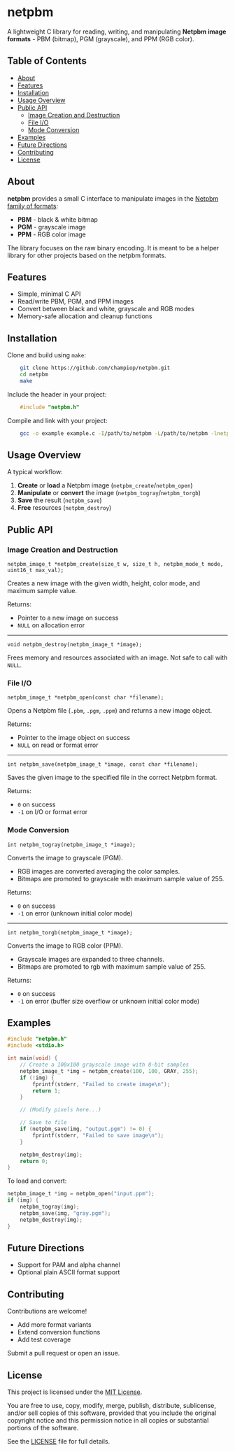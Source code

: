# netpbm

A lightweight C library for reading, writing, and manipulating **Netpbm image formats** - PBM (bitmap), PGM (grayscale), and PPM (RGB color).

## Table of Contents

- [About](#about)
- [Features](#features)
- [Installation](#installation)
- [Usage Overview](#usage-overview)
- [Public API](#public-api)
    - [Image Creation and Destruction](#image-creation-and-destruction)
    - [File I/O](#file-io)
    - [Mode Conversion](#mode-conversion)
- [Examples](#examples)
- [Future Directions](#future-directions)
- [Contributing](#contributing)
- [License](#license)

## About

**netpbm** provides a small C interface to manipulate images in the [Netpbm family of formats](https://en.wikipedia.org/w/index.php?title=Netpbm):

- **PBM** - black & white bitmap
- **PGM** - grayscale image
- **PPM** - RGB color image

The library focuses on the raw binary encoding. It is meant to be a helper library for other projects based on the netpbm formats.

## Features

- Simple, minimal C API
- Read/write PBM, PGM, and PPM images
- Convert between black and white, grayscale and RGB modes
- Memory-safe allocation and cleanup functions

## Installation

Clone and build using `make`:

```bash
    git clone https://github.com/champiop/netpbm.git
    cd netpbm
    make
```

Include the header in your project:

```c
    #include "netpbm.h"
```

Compile and link with your project:

```bash
    gcc -o example example.c -I/path/to/netpbm -L/path/to/netpbm -lnetpbm
```

## Usage Overview

A typical workflow:

1. **Create** or **load** a Netpbm image (`netpbm_create`/`netpbm_open`)
2. **Manipulate** or **convert** the image (`netpbm_togray`/`netpbm_torgb`)
3. **Save** the result (`netpbm_save`)
4. **Free** resources (`netpbm_destroy`)

## Public API

### Image Creation and Destruction

`netpbm_image_t *netpbm_create(size_t w, size_t h, netpbm_mode_t mode, uint16_t max_val);`

Creates a new image with the given width, height, color mode, and maximum sample value.

Returns:

- Pointer to a new image on success
- `NULL` on allocation error

---

`void netpbm_destroy(netpbm_image_t *image);`

Frees memory and resources associated with an image.
Not safe to call with `NULL`.

### File I/O

`netpbm_image_t *netpbm_open(const char *filename);`

Opens a Netpbm file (`.pbm`, `.pgm`, `.ppm`) and returns a new image object.

Returns:

- Pointer to the image object on success
- `NULL` on read or format error

---

`int netpbm_save(netpbm_image_t *image, const char *filename);`

Saves the given image to the specified file in the correct Netpbm format.

Returns:

- `0` on success
- `-1` on I/O or format error

### Mode Conversion

`int netpbm_togray(netpbm_image_t *image);`

Converts the image to grayscale (PGM).

- RGB images are converted averaging the color samples.
- Bitmaps are promoted to grayscale with maximum sample value of 255.

Returns:

- `0` on success
- `-1` on error (unknown initial color mode)

---

`int netpbm_torgb(netpbm_image_t *image);`

Converts the image to RGB color (PPM).

- Grayscale images are expanded to three channels.
- Bitmaps are promoted to rgb with maximum sample value of 255.

Returns:

- `0` on success
- `-1` on error (buffer size overflow or unknown initial color mode)

## Examples

```c
#include "netpbm.h"
#include <stdio.h>

int main(void) {
    // Create a 100x100 grayscale image with 8-bit samples
    netpbm_image_t *img = netpbm_create(100, 100, GRAY, 255);
    if (!img) {
        fprintf(stderr, "Failed to create image\n");
        return 1;
    }

    // (Modify pixels here...)

    // Save to file
    if (netpbm_save(img, "output.pgm") != 0) {
        fprintf(stderr, "Failed to save image\n");
    }

    netpbm_destroy(img);
    return 0;
}
```

To load and convert:

```c
netpbm_image_t *img = netpbm_open("input.ppm");
if (img) {
    netpbm_togray(img);
    netpbm_save(img, "gray.pgm");
    netpbm_destroy(img);
}
```

## Future Directions

- Support for PAM and alpha channel
- Optional plain ASCII format support

## Contributing

Contributions are welcome!
- Add more format variants
- Extend conversion functions
- Add test coverage

Submit a pull request or open an issue.

## License

This project is licensed under the [MIT License](LICENSE).

You are free to use, copy, modify, merge, publish, distribute, sublicense, and/or sell
copies of this software, provided that you include the original copyright notice
and this permission notice in all copies or substantial portions of the software.

See the [LICENSE](LICENSE) file for full details.
